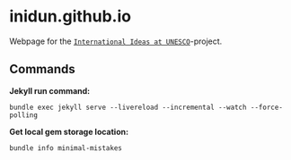 # inidun.github.io

Webpage for the [`International Ideas at UNESCO`](https://inidun.github.io/)-project.

## Commands

__Jekyll run command:__

```shell
bundle exec jekyll serve --livereload --incremental --watch --force-polling
```

__Get local gem storage location:__

```shell
bundle info minimal-mistakes
```
